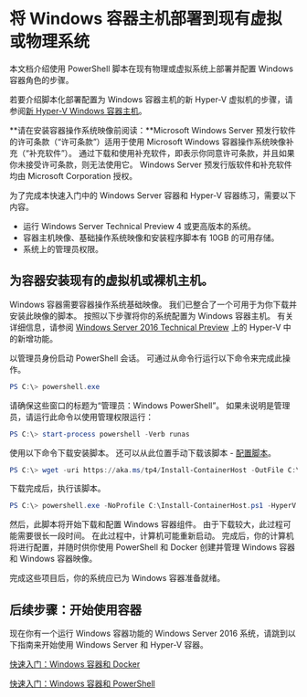 # 将 Windows 容器主机部署到现有虚拟或物理系统

本文档介绍使用 PowerShell 脚本在现有物理或虚拟系统上部署并配置 Windows 容器角色的步骤。

若要介绍脚本化部署配置为 Windows 容器主机的新 Hyper-V 虚拟机的步骤，请参阅[新 Hyper-V Windows 容器主机](./container_setup.md)。

**请在安装容器操作系统映像前阅读：**Microsoft Windows Server 预发行软件的许可条款（“许可条款”）适用于使用 Microsoft Windows 容器操作系统映像补充（“补充软件”）。 通过下载和使用补充软件，即表示你同意许可条款，并且如果你未接受许可条款，则无法使用它。 Windows Server 预发行版软件和补充软件均由 Microsoft Corporation 授权。

为了完成本快速入门中的 Windows Server 容器和 Hyper-V 容器练习，需要以下内容。

* 运行 Windows Server Technical Preview 4 或更高版本的系统。
* 容器主机映像、基础操作系统映像和安装程序脚本有 10GB 的可用存储。
* 系统上的管理员权限。

## 为容器安装现有的虚拟机或裸机主机。

Windows 容器需要容器操作系统基础映像。 我们已整合了一个可用于为你下载并安装此映像的脚本。 按照以下步骤将你的系统配置为 Windows 容器主机。 有关详细信息，请参阅 [Windows Server 2016 Technical Preview](https://tnstage.redmond.corp.microsoft.com/en-US/library/dn765471.aspx#BKMK_nested) 上的 Hyper-V 中的新增功能。

以管理员身份启动 PowerShell 会话。 可通过从命令行运行以下命令来完成此操作。

``` powershell
PS C:\> powershell.exe
```

请确保这些窗口的标题为“管理员：Windows PowerShell”。 如果未说明是管理员，请运行此命令以使用管理权限运行：

``` powershell
PS C:\> start-process powershell -Verb runas
```

使用以下命令下载安装脚本。 还可以从此位置手动下载该脚本 - [配置脚本](https://aka.ms/tp4/Install-ContainerHost)。

``` PowerShell
PS C:\> wget -uri https://aka.ms/tp4/Install-ContainerHost -OutFile C:\Install-ContainerHost.ps1
```

 下载完成后，执行该脚本。
``` PowerShell
PS C:\> powershell.exe -NoProfile C:\Install-ContainerHost.ps1 -HyperV
```

然后，此脚本将开始下载和配置 Windows 容器组件。 由于下载较大，此过程可能需要很长一段时间。 在此过程中，计算机可能重新启动。 完成后，你的计算机将进行配置，并随时供你使用 PowerShell 和 Docker 创建并管理 Windows 容器和 Windows 容器映像。

 完成这些项目后，你的系统应已为 Windows 容器准备就绪。

## 后续步骤：开始使用容器

现在你有一个运行 Windows 容器功能的 Windows Server 2016 系统，请跳到以下指南来开始使用 Windows Server 和 Hyper-V 容器。

[快速入门：Windows 容器和 Docker](./manage_docker.md)

[快速入门：Windows 容器和 PowerShell](./manage_powershell.md)




<!--HONumber=Feb16_HO2-->
